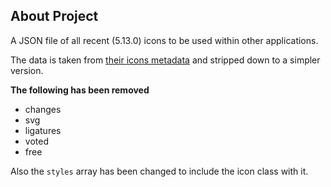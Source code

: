 ## About Project
A JSON file of all recent (5.13.0) icons to be used within other applications.

The data is taken from [their icons metadata](https://raw.githubusercontent.com/FortAwesome/Font-Awesome/master/metadata/icons.json) and stripped down to a simpler version.

**The following has been removed**
- changes
- svg
- ligatures
- voted
- free

Also the `styles` array has been changed to include the icon class with it.